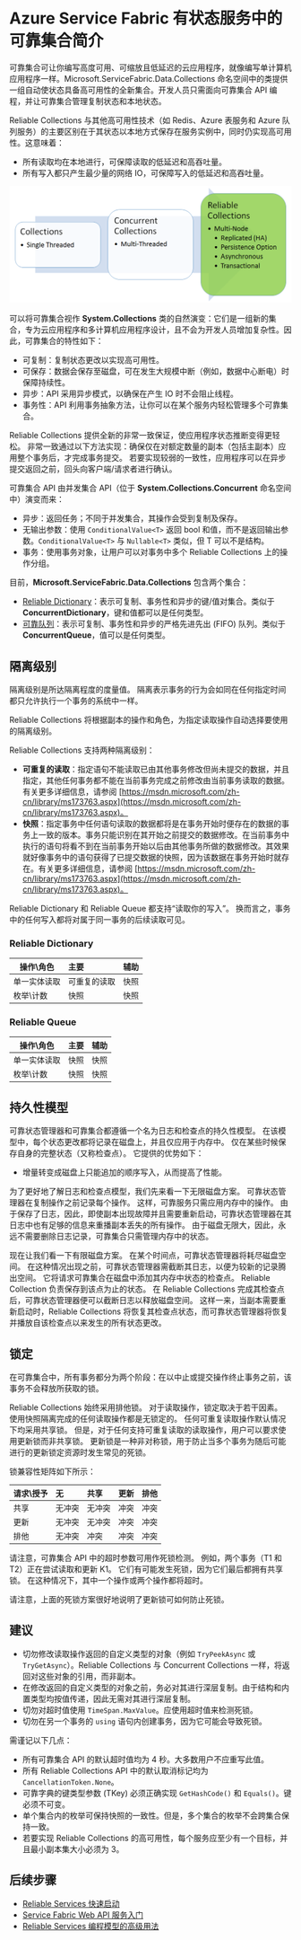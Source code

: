 <properties
   pageTitle="可靠集合 | Azure"
   description="Service Fabric 有状态服务提供可靠集合让你编写高度可用、可缩放且低延迟的云应用程序。"
   services="service-fabric"
   documentationCenter=".net"
   authors="mcoskun"
   manager="timlt"
   editor="masnider,jessebenson"/>

<tags
   ms.service="service-fabric"
   ms.date="03/25/2016"
   wacn.date="07/04/2016"/>


# Azure Service Fabric 有状态服务中的可靠集合简介

可靠集合可让你编写高度可用、可缩放且低延迟的云应用程序，就像编写单计算机应用程序一样。Microsoft.ServiceFabric.Data.Collections 命名空间中的类提供一组自动使状态具备高可用性的全新集合。开发人员只需面向可靠集合 API 编程，并让可靠集合管理复制状态和本地状态。

Reliable Collections 与其他高可用性技术（如 Redis、Azure 表服务和 Azure 队列服务）的主要区别在于其状态以本地方式保存在服务实例中，同时仍实现高可用性。这意味着：

- 所有读取均在本地进行，可保障读取的低延迟和高吞吐量。
- 所有写入都只产生最少量的网络 IO，可保障写入的低延迟和高吞吐量。

![集合演变图。](./media/service-fabric-reliable-services-reliable-collections/ReliableCollectionsEvolution.png)

可以将可靠集合视作 **System.Collections** 类的自然演变：它们是一组新的集合，专为云应用程序和多计算机应用程序设计，且不会为开发人员增加复杂性。因此，可靠集合的特性如下：

- 可复制：复制状态更改以实现高可用性。
- 可保存：数据会保存至磁盘，可在发生大规模中断（例如，数据中心断电）时保障持续性。
- 异步：API 采用异步模式，以确保在产生 IO 时不会阻止线程。
- 事务性：API 利用事务抽象方法，让你可以在某个服务内轻松管理多个可靠集合。

Reliable Collections 提供全新的非常一致保证，使应用程序状态推断变得更轻松。
非常一致通过以下方法实现：确保仅在对额定数量的副本（包括主副本）应用整个事务后，才完成事务提交。
若要实现较弱的一致性，应用程序可以在异步提交返回之前，回头向客户端/请求者进行确认。

可靠集合 API 由并发集合 API（位于 **System.Collections.Concurrent** 命名空间中）演变而来：

- 异步：返回任务；不同于并发集合，其操作会受到复制及保存。
- 无输出参数：使用 `ConditionalValue<T>` 返回 bool 和值，而不是返回输出参数。`ConditionalValue<T>` 与 `Nullable<T>` 类似，但 T 可以不是结构。
- 事务：使用事务对象，让用户可以对事务中多个 Reliable Collections 上的操作分组。

目前，**Microsoft.ServiceFabric.Data.Collections** 包含两个集合：

- [Reliable Dictionary](https://msdn.microsoft.com/zh-cn/library/azure/dn971511.aspx)：表示可复制、事务性和异步的键/值对集合。类似于 **ConcurrentDictionary**，键和值都可以是任何类型。
- [可靠队列](https://msdn.microsoft.com/zh-cn/library/azure/dn971527.aspx)：表示可复制、事务性和异步的严格先进先出 (FIFO) 队列。类似于 **ConcurrentQueue**，值可以是任何类型。

## 隔离级别
隔离级别是所达隔离程度的度量值。
隔离表示事务的行为会如同在任何指定时间都只允许执行一个事务的系统中一样。

Reliable Collections 将根据副本的操作和角色，为指定读取操作自动选择要使用的隔离级别。

Reliable Collections 支持两种隔离级别：

- **可重复的读取**：指定语句不能读取已由其他事务修改但尚未提交的数据，并且指定，其他任何事务都不能在当前事务完成之前修改由当前事务读取的数据。有关更多详细信息，请参阅 [https://msdn.microsoft.com/zh-cn/library/ms173763.aspx](https://msdn.microsoft.com/zh-cn/library/ms173763.aspx)。
- **快照**：指定事务中任何语句读取的数据都将是在事务开始时便存在的数据的事务上一致的版本。事务只能识别在其开始之前提交的数据修改。在当前事务中执行的语句将看不到在当前事务开始以后由其他事务所做的数据修改。其效果就好像事务中的语句获得了已提交数据的快照，因为该数据在事务开始时就存在。有关更多详细信息，请参阅 [https://msdn.microsoft.com/zh-cn/library/ms173763.aspx](https://msdn.microsoft.com/zh-cn/library/ms173763.aspx)。

Reliable Dictionary 和 Reliable Queue 都支持“读取你的写入”。
换而言之，事务中的任何写入都将对属于同一事务的后续读取可见。

### Reliable Dictionary
| 操作\\角色 | 主要 | 辅助 |
| --------------------- | :--------------- | :--------------- |
| 单一实体读取 | 可重复的读取 | 快照 |
| 枚举\\计数 | 快照 | 快照 |

### Reliable Queue
| 操作\\角色 | 主要 | 辅助 |
| --------------------- | :--------------- | :--------------- |
| 单一实体读取 | 快照 | 快照 |
| 枚举\\计数 | 快照 | 快照 |

## 持久性模型
可靠状态管理器和可靠集合都遵循一个名为日志和检查点的持久性模型。
在该模型中，每个状态更改都将记录在磁盘上，并且仅应用于内存中。
仅在某些时候保存自身的完整状态（又称检查点）。
它提供的优势如下：

- 增量转变成磁盘上只能追加的顺序写入，从而提高了性能。

为了更好地了解日志和检查点模型，我们先来看一下无限磁盘方案。
可靠状态管理器在复制操作之前记录每个操作。
这样，可靠服务只需应用内存中的操作。
由于保存了日志，因此，即使副本出现故障并且需要重新启动，可靠状态管理器在其日志中也有足够的信息来重播副本丢失的所有操作。
由于磁盘无限大，因此，永远不需要删除日志记录，可靠集合只需管理内存中的状态。

现在让我们看一下有限磁盘方案。
在某个时间点，可靠状态管理器将耗尽磁盘空间。
在这种情况出现之前，可靠状态管理器需截断其日志，以便为较新的记录腾出空间。
它将请求可靠集合在磁盘中添加其内存中状态的检查点。
Reliable Collection 负责保存到该点为止的状态。
在 Reliable Collections 完成其检查点后，可靠状态管理器便可以截断日志以释放磁盘空间。
这样一来，当副本需要重新启动时，Reliable Collections 将恢复其检查点状态，而可靠状态管理器将恢复并播放自该检查点以来发生的所有状态更改。

## 锁定
在可靠集合中，所有事务都分为两个阶段：在以中止或提交操作终止事务之前，该事务不会释放所获取的锁。

Reliable Collections 始终采用排他锁。
对于读取操作，锁定取决于若干因素。
使用快照隔离完成的任何读取操作都是无锁定的。
任何可重复读取操作默认情况下均采用共享锁。
但是，对于任何支持可重复读取的读取操作，用户可以要求使用更新锁而非共享锁。
更新锁是一种非对称锁，用于防止当多个事务为随后可能进行的更新锁定资源时发生常见的死锁。

锁兼容性矩阵如下所示：

| 请求\\授予 | 无 | 共享 | 更新 | 排他 |
| ----------------- | :----------- | :----------- | :---------- | :----------- |
| 共享 | 无冲突 | 无冲突 | 冲突 | 冲突 |
| 更新 | 无冲突 | 无冲突 | 冲突 | 冲突 |
| 排他 | 无冲突 | 冲突 | 冲突 | 冲突 |

请注意，可靠集合 API 中的超时参数可用作死锁检测。
例如，两个事务（T1 和 T2）正在尝试读取和更新 K1。
它们有可能发生死锁，因为它们最后都拥有共享锁。
在这种情况下，其中一个操作或两个操作都将超时。

请注意，上面的死锁方案很好地说明了更新锁可如何防止死锁。

## 建议

- 切勿修改读取操作返回的自定义类型的对象（例如 `TryPeekAsync` 或 `TryGetAsync`）。Reliable Collections 与 Concurrent Collections 一样，将返回对这些对象的引用，而非副本。
- 在修改返回的自定义类型的对象之前，务必对其进行深层复制。由于结构和内置类型均按值传递，因此无需对其进行深层复制。
- 切勿对超时值使用 `TimeSpan.MaxValue`。应使用超时值来检测死锁。
- 切勿在另一个事务的 `using` 语句内创建事务，因为它可能会导致死锁。

需谨记以下几点：

- 所有可靠集合 API 的默认超时值均为 4 秒。大多数用户不应重写此值。
- 所有 Reliable Collections API 中的默认取消标记均为 `CancellationToken.None`。
- 可靠字典的键类型参数 (TKey) 必须正确实现 `GetHashCode()` 和 `Equals()`。键必须不可变。
- 单个集合内的枚举可保持快照的一致性。但是，多个集合的枚举不会跨集合保持一致。
- 若要实现 Reliable Collections 的高可用性，每个服务应至少有一个目标，并且最小副本集大小必须为 3。

## 后续步骤

- [Reliable Services 快速启动](/documentation/articles/service-fabric-reliable-services-quick-start)
- [Service Fabric Web API 服务入门](/documentation/articles/service-fabric-reliable-services-communication-webapi)
- [Reliable Services 编程模型的高级用法](/documentation/articles/service-fabric-reliable-services-advanced-usage)


<!---HONumber=Mooncake_0503_2016-->